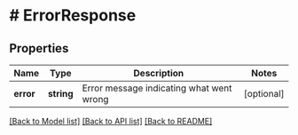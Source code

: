 # # ErrorResponse

## Properties

Name | Type | Description | Notes
------------ | ------------- | ------------- | -------------
**error** | **string** | Error message indicating what went wrong | [optional]

[[Back to Model list]](../../README.md#models) [[Back to API list]](../../README.md#endpoints) [[Back to README]](../../README.md)
